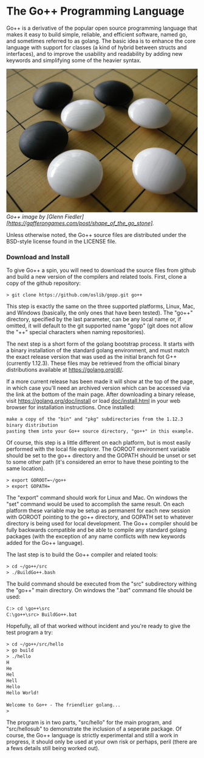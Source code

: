 # The Go++ Programming Language

Go++ is a derivative of the popular open source programming language that makes it easy to build simple,
reliable, and efficient software, named go, and sometimes referred to as golang. The basic idea is to enhance the core language with support for classes (a kind of hybrid between structs and interfaces), and to improve the usability and readability by adding new keywords and simplifying some of the heavier syntax. 

![Go++ image](doc/images/Go++.jpg)
*Go++ image by [Glenn Fiedler] [https://gafferongames.com/post/shape_of_the_go_stone].*

Unless otherwise noted, the Go++ source files are distributed under the BSD-style license found in the LICENSE file.

### Download and Install

To give Go++ a spin, you will need to download the source files from github and build a new version of the compilers and related tools. First, clone a copy of the github repository: 
```
> git clone https://github.com/oslib/gopp.git go++
```
This step is exactly the same on the three supported platforms, Linux, Mac, and Windows (basically, the only ones that have been tested). The "go++" directory, specified by the last parameter, can be any local name or, if omitted, it will default to the git supported name "gopp" (git does not allow the "++" special characters when naming repositories). 

The next step is a short form of the golang bootstrap process. It starts with a binary installation of the standard golang environment, and must match the exact release version that was used as the initial branch fot G++ (currently 1.12.3). These files may be retrieved from the official binary distributions available at https://golang.org/dl/. 

If a more current release has been made it will show at the top of the page, in which case you'll need an archived version which can be accessed via the link at the bottom of the main page. After downloading a binary release, visit https://golang.org/doc/install or load [doc/install.html](./doc/install.html) in your web browser for installation
instructions. Once installed:
```
make a copy of the "bin" and "pkg" subdirectories from the 1.12.3 binary distribution 
pasting them into your Go++ source directory, "go++" in this example. 
```
Of course, this step is a little different on each platform, but is most easily performed with the local file explorer. The GOROOT environment variable should be set to the go++ directory and the GOPATH should be unset or set to some other path (it's considered an error to have these pointing to the same location).  
```
> export GOROOT=~/go++  
> export GOPATH= 
```
The "export" command should work for Linux and Mac. On windows the "set" command would be used to accomplish the same result. On each platform these variable may be setup as permanent for each new session with GOROOT pointing to the go++ directory, and GOPATH set to whatever directory is being used for local development. The Go++ compiler should be fully backwards compatible and be able to compile any standard golang packages (with the exception of any name conflicts with new keywords added for the Go++ language). 

The last step is to build the Go++ compiler and related tools: 
```
> cd ~/go++/src   
> ./BuildGo++.bash  
```
The build command should be executed from the "src" subdirectory withing the "go++" main directory. On windows the ".bat" command file should be used: 
```
C:> cd \go++\src   
C:\go++\src> BuildGo++.bat  
```
Hopefully, all of that worked without incident and you're ready to give the test program a try: 
```
> cd ~/go++/src/hello   
> go build
> ./hello 
H
He
Hel
Hell
Hello
Hello World!

Welcome to Go++ - The friendlier golang...
>
```
The program is in two parts, "src/hello" for the main program, and "src/hellosub" to demonstrate the inclusion of a seperate package. Of course, the Go++ language is strictly experimental and still a work in progress, it should only be used at your own risk or perhaps, peril (there are a fews details still being worked out).  

